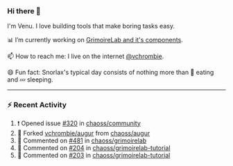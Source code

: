 ### Hi there 👋

I'm Venu. I love building tools that make boring tasks easy.

📊 I’m currently working on [GrimoireLab and it's components](https://chaoss.github.io/grimoirelab).

📫 How to reach me: I live on the internet [@vchrombie](https://www.google.co.in/search?q=vchrombie).

😄 Fun fact: Snorlax's typical day consists of nothing more than :doughnut: eating and :zzz: sleeping.

---

### :zap: Recent Activity

<!--RECENT_ACTIVITY:start-->
1. ❗️ Opened issue [#320](https://github.com/chaoss/community/issues/320) in [chaoss/community](https://github.com/chaoss/community)
2. 🔱 Forked [vchrombie/augur](https://github.com/vchrombie/augur) from [chaoss/augur](https://github.com/chaoss/augur)
3. 💬 Commented on [#481](https://github.com/chaoss/grimoirelab/issues/481#issuecomment-1079927448) in [chaoss/grimoirelab](https://github.com/chaoss/grimoirelab)
4. 💬 Commented on [#204](https://github.com/chaoss/grimoirelab-tutorial/issues/204#issuecomment-1079925753) in [chaoss/grimoirelab-tutorial](https://github.com/chaoss/grimoirelab-tutorial)
5. 💬 Commented on [#203](https://github.com/chaoss/grimoirelab-tutorial/issues/203#issuecomment-1079925682) in [chaoss/grimoirelab-tutorial](https://github.com/chaoss/grimoirelab-tutorial)
<!--RECENT_ACTIVITY:end-->

<!--
**vchrombie/vchrombie** is a ✨ _special_ ✨ repository because its `README.md` (this file) appears on your GitHub profile.

Here are some ideas to get you started:

- 🔭 I’m currently working on ...
- 🌱 I’m currently learning ...
- 👯 I’m looking to collaborate on ...
- 🤔 I’m looking for help with ...
- 💬 Ask me about ...
- 📫 How to reach me: ...
- 😄 Pronouns: ...
- ⚡ Fun fact: ...
-->
